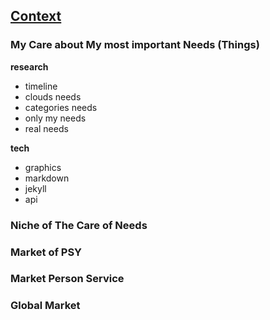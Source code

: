 ## [Context](pre.html)

### My Care about My most important Needs (Things)

**research**
- timeline
- clouds needs
- categories needs
- only my needs
- real needs

**tech**
- graphics
- markdown
- jekyll
- api


### Niche of The Care of Needs

### Market of PSY

### Market Person Service

### Global Market
